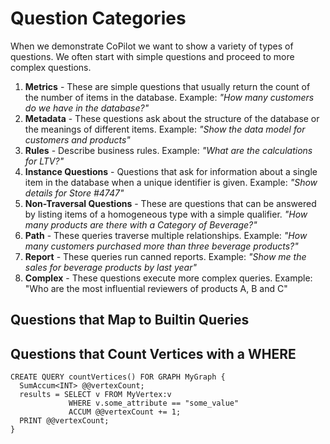 # Question Categories

When we demonstrate CoPilot we want to show a variety of types of questions.
We often start with simple questions and proceed to more complex questions.

1.  **Metrics** - These are simple questions that usually return the count
of the number of items in the database.  Example: *"How many customers do we have in the database?"*
2.  **Metadata** - These questions ask about the structure of the database or the meanings
of different items.  Example: *"Show the data model for customers and products"*
3.  **Rules** - Describe business rules.  Example: *"What are the calculations for LTV?"*
4.  **Instance Questions** - Questions that ask for information about a single item in the database
when a unique identifier is given.  Example: *"Show details for Store #4747"*
5.  **Non-Traversal Questions** - These are questions that can be answered by listing
items of a homogeneous type with a simple qualifier.  *"How many products are there with a Category of Beverage?"*
6.  **Path** - These queries traverse multiple relationships.  Example: *"How many customers purchased more than three beverage products?"*
7.  **Report** - These queries run canned reports.  Example: *"Show me the sales for beverage products by  last year"*
8.  **Complex** - These questions execute more complex queries. Example: "Who are the most influential reviewers of products A, B and C"

## Questions that Map to Builtin Queries



## Questions that Count Vertices with a WHERE

```gsql
CREATE QUERY countVertices() FOR GRAPH MyGraph {
  SumAccum<INT> @@vertexCount;
  results = SELECT v FROM MyVertex:v
             WHERE v.some_attribute == "some_value"
             ACCUM @@vertexCount += 1;
  PRINT @@vertexCount;
}
```